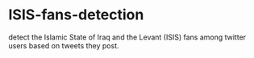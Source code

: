 # ISIS-fans-detection
detect the Islamic State of Iraq and the Levant (ISIS) fans among twitter users based on tweets they post.
